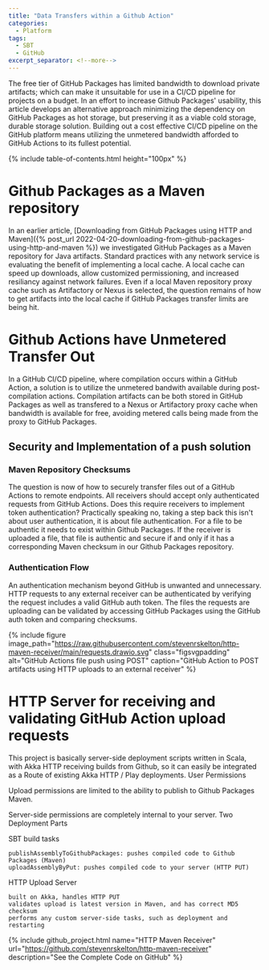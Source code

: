 ```yaml
---
title: "Data Transfers within a Github Action"
categories:
  - Platform
tags:
  - SBT
  - GitHub
excerpt_separator: <!--more-->
---
```


The free tier of GitHub Packages has limited bandwidth to download private artifacts; which can make it unsuitable for use in a CI/CD pipeline for projects on a budget. In an effort to increase Github Packages' usability, this article develops an alternative approach minimizing the dependency on GitHub Packages as hot storage, but preserving it as a viable cold storage, durable storage solution.<!--more--> Building out a cost effective CI/CD pipeline on the GitHub platform means utilizing the unmetered bandwidth afforded to GitHub Actions to its fullest potential.

{% include table-of-contents.html height="100px" %}

# Github Packages as a Maven repository

In an earlier article, [Downloading from GitHub Packages using HTTP and Maven]({% post_url 2022-04-20-downloading-from-github-packages-using-http-and-maven %}) we investigated GitHub Packages as a Maven repository for
Java artifacts. Standard practices with any network service is evaluating the benefit of implementing a local cache. A local cache can speed up downloads, allow customized permissioning, and increased resiliancy against network failures. Even if a local Maven repository proxy cache such as Artifactory or Nexus is selected, the question remains of how to get artifacts into the local cache if GitHub Packages transfer limits are being hit.

# Github Actions have Unmetered Transfer Out

In a GitHub CI/CD pipeline, where compilation occurs within a GitHub Action, a solution is to utilize the unmetered bandwith available during post-compilation actions. Compilation artifacts can be both stored in GitHub Packages as well as transfered to a Nexus or Artifactory proxy cache when bandwidth is available for free, avoiding metered calls being made from the proxy to GitHub Packages.

## Security and Implementation of a push solution

### Maven Repository Checksums

The question is now of how to securely transfer files out of a GitHub Actions to remote endpoints. All receivers should accept only authenticated requests from GitHub Actions.  Does this require receivers to implement token authentication? Practically speaking no, taking a step back this isn't about user authentication, it is about file authentication. For a file to be authentic it needs to exist within Github Packages.  If the receiver is uploaded a file, that file is authentic and secure if and only if it has a corresponding Maven checksum in our Github Packages repository.

### Authentication Flow

An authentication mechanism beyond GitHub is unwanted and unnecessary. HTTP requests to any external receiver can be authenticated by verifying the request includes a valid GitHub auth token. The files the requests are uploading can be validated by accessing GitHub Packages using the GitHub auth token and comparing checksums.

{%
include figure image_path="https://raw.githubusercontent.com/stevenrskelton/http-maven-receiver/main/requests.drawio.svg" class="figsvgpadding"
alt="GitHub Actions file push using POST"
caption="GitHub Action to POST artifacts using HTTP uploads to an external receiver"
%}

# HTTP Server for receiving and validating GitHub Action upload requests

This project is basically server-side deployment scripts written in Scala, with Akka HTTP receiving builds from Github, so it can easily be integrated as a Route of existing Akka HTTP / Play deployments.
User Permissions

Upload permissions are limited to the ability to publish to Github Packages Maven.

Server-side permissions are completely internal to your server.
Two Deployment Parts

SBT build tasks

    publishAssemblyToGithubPackages: pushes compiled code to Github Packages (Maven)
    uploadAssemblyByPut: pushes compiled code to your server (HTTP PUT)

HTTP Upload Server

    built on Akka, handles HTTP PUT
    validates upload is latest version in Maven, and has correct MD5 checksum
    performs any custom server-side tasks, such as deployment and restarting




{%
include github_project.html
name="HTTP Maven Receiver"
url="https://github.com/stevenrskelton/http-maven-receiver"
description="See the Complete Code on GitHub"
%}
